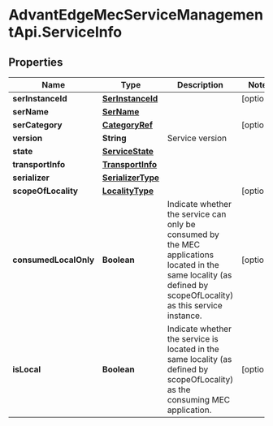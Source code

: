 # AdvantEdgeMecServiceManagementApi.ServiceInfo

## Properties
Name | Type | Description | Notes
------------ | ------------- | ------------- | -------------
**serInstanceId** | [**SerInstanceId**](SerInstanceId.md) |  | [optional] 
**serName** | [**SerName**](SerName.md) |  | 
**serCategory** | [**CategoryRef**](CategoryRef.md) |  | [optional] 
**version** | **String** | Service version | 
**state** | [**ServiceState**](ServiceState.md) |  | 
**transportInfo** | [**TransportInfo**](TransportInfo.md) |  | 
**serializer** | [**SerializerType**](SerializerType.md) |  | 
**scopeOfLocality** | [**LocalityType**](LocalityType.md) |  | [optional] 
**consumedLocalOnly** | **Boolean** | Indicate whether the service can only be consumed by the MEC applications located in the same locality (as defined by scopeOfLocality) as this  service instance. | [optional] 
**isLocal** | **Boolean** | Indicate whether the service is located in the same locality (as defined by scopeOfLocality) as the consuming MEC application. | [optional] 


